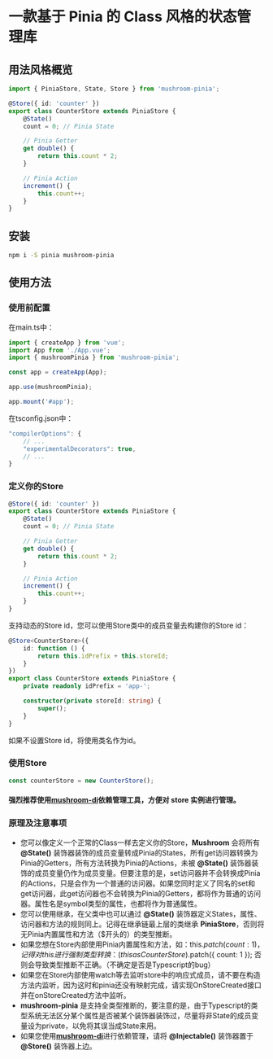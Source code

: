 # 一款基于 Pinia 的 Class 风格的状态管理库

## 用法风格概览

```ts
import { PiniaStore, State, Store } from 'mushroom-pinia';

@Store({ id: 'counter' })
export class CounterStore extends PiniaStore {
    @State()
    count = 0; // Pinia State

    // Pinia Getter
    get double() {
        return this.count * 2;
    }

    // Pinia Action
    increment() {
        this.count++;
    }
}
```

## 安装

```bash
npm i -S pinia mushroom-pinia
```

## 使用方法

### 使用前配置

在main.ts中：
```ts
import { createApp } from 'vue';
import App from './App.vue';
import { mushroomPinia } from 'mushroom-pinia';

const app = createApp(App);

app.use(mushroomPinia);

app.mount('#app');
```

在tsconfig.json中：
```js
"compilerOptions": {
    // ...
    "experimentalDecorators": true,
    // ...
}
```

### 定义你的Store

```ts
@Store({ id: 'counter' })
export class CounterStore extends PiniaStore {
    @State()
    count = 0; // Pinia State

    // Pinia Getter
    get double() {
        return this.count * 2;
    }

    // Pinia Action
    increment() {
        this.count++;
    }
}
```

支持动态的Store id，您可以使用Store类中的成员变量去构建你的Store id：
```ts
@Store<CounterStore>({
    id: function () {
        return this.idPrefix + this.storeId;
    }
})
export class CounterStore extends PiniaStore {
    private readonly idPrefix = 'app-';

    constructor(private storeId: string) {
        super();
    }
}
```
如果不设置Store id，将使用类名作为id。

### 使用Store

```ts
const counterStore = new CounterStore();
```

#### 强烈推荐使用[**mushroom-di**](https://github.com/Big-Bear3/mushroom-di)依赖管理工具，方便对 store 实例进行管理。

### 原理及注意事项
* 您可以像定义一个正常的Class一样去定义你的Store，**Mushroom** 会将所有 **@State()** 装饰器装饰的成员变量转成Pinia的States，所有get访问器转换为Pinia的Getters，所有方法转换为Pinia的Actions，未被 **@State()** 装饰器装饰的成员变量仍作为成员变量。但要注意的是，set访问器并不会转换成Pinia的Actions，只是会作为一个普通的访问器。如果您同时定义了同名的set和get访问器，此get访问器也不会转换为Pinia的Getters，都将作为普通的访问器。属性名是symbol类型的属性，也都将作为普通属性。
* 您可以使用继承，在父类中也可以通过 **@State()** 装饰器定义States，属性、访问器和方法的规则同上。记得在继承链最上层的类继承 **PiniaStore**，否则将无Pinia内置属性和方法（$开头的）的类型推断。
* 如果您想在Store内部使用Pinia内置属性和方法，如：this.$patch({ count: 1 })，记得对this进行强制类型转换：(this as CounterStore).$patch({ count: 1 }); 否则会导致类型推断不正确。（不确定是否是Typescript的bug）
* 如果您在Store内部使用watch等去监听store中的响应式成员，请不要在构造方法内监听，因为这时和pinia还没有映射完成，请实现OnStoreCreated接口并在onStoreCreated方法中监听。
* **mushroom-pinia** 是支持全类型推断的，要注意的是，由于Typescript的类型系统无法区分某个属性是否被某个装饰器装饰过，尽量将非State的成员变量设为private，以免将其误当成State来用。
* 如果您使用[**mushroom-di**](https://github.com/Big-Bear3/mushroom-di)进行依赖管理，请将 **@Injectable()** 装饰器置于 **@Store()** 装饰器上边。

